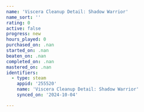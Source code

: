 ```yaml
---
name: 'Viscera Cleanup Detail: Shadow Warrior'
name_sort: ''
rating: 0
active: false
progress: new
hours_played: 0
purchased_on: .nan
started_on: .nan
beaten_on: .nan
completed_on: .nan
mastered_on: .nan
identifiers:
  - type: steam
    appid: '255520'
    name: 'Viscera Cleanup Detail: Shadow Warrior'
    synced_on: '2024-10-04'

---
```

